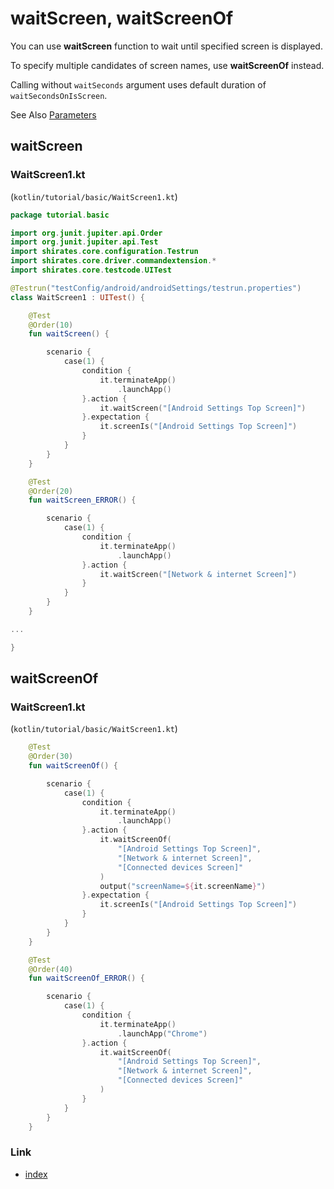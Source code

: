 # waitScreen, waitScreenOf

You can use **waitScreen** function to wait until specified screen is displayed.

To specify multiple candidates of screen names, use **waitScreenOf** instead.

Calling without `waitSeconds` argument uses default duration of `waitSecondsOnIsScreen`.

See Also [Parameters](../parameter/parameters.md)

## waitScreen

### WaitScreen1.kt

(`kotlin/tutorial/basic/WaitScreen1.kt`)

```kotlin
package tutorial.basic

import org.junit.jupiter.api.Order
import org.junit.jupiter.api.Test
import shirates.core.configuration.Testrun
import shirates.core.driver.commandextension.*
import shirates.core.testcode.UITest

@Testrun("testConfig/android/androidSettings/testrun.properties")
class WaitScreen1 : UITest() {

    @Test
    @Order(10)
    fun waitScreen() {

        scenario {
            case(1) {
                condition {
                    it.terminateApp()
                        .launchApp()
                }.action {
                    it.waitScreen("[Android Settings Top Screen]")
                }.expectation {
                    it.screenIs("[Android Settings Top Screen]")
                }
            }
        }
    }

    @Test
    @Order(20)
    fun waitScreen_ERROR() {

        scenario {
            case(1) {
                condition {
                    it.terminateApp()
                        .launchApp()
                }.action {
                    it.waitScreen("[Network & internet Screen]")
                }
            }
        }
    }

...

}
```

## waitScreenOf

### WaitScreen1.kt

(`kotlin/tutorial/basic/WaitScreen1.kt`)

```kotlin
    @Test
    @Order(30)
    fun waitScreenOf() {

        scenario {
            case(1) {
                condition {
                    it.terminateApp()
                        .launchApp()
                }.action {
                    it.waitScreenOf(
                        "[Android Settings Top Screen]",
                        "[Network & internet Screen]",
                        "[Connected devices Screen]"
                    )
                    output("screenName=${it.screenName}")
                }.expectation {
                    it.screenIs("[Android Settings Top Screen]")
                }
            }
        }
    }

    @Test
    @Order(40)
    fun waitScreenOf_ERROR() {

        scenario {
            case(1) {
                condition {
                    it.terminateApp()
                        .launchApp("Chrome")
                }.action {
                    it.waitScreenOf(
                        "[Android Settings Top Screen]",
                        "[Network & internet Screen]",
                        "[Connected devices Screen]"
                    )
                }
            }
        }
    }
```

### Link

- [index](../../index.md)
